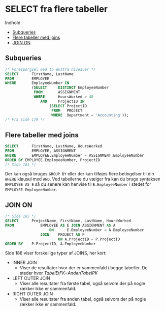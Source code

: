 # SELECT fra flere tabeller
Indhold
- [Subqueries](#subqueries)
- [Flere tabeller med joins](#flere-tabeller-med-joins)
- [JOIN ON](#join-on)

## Subqueries
```SQL
/* Forespørgsel med to ekstra niveauer */
SELECT		FirstName, LastName
FROM		EMPLOYEE
WHERE		EmployeeNumber IN
			(SELECT		DISTINCT EmployeeNumber
             FROM		ASSIGNMENT
             WHERE		HoursWorked > 40
             	AND		ProjectID IN
                	(SELECT ProjectID
                     FROM	PROJECT
                     WHERE	Department = 'Accounting'));
/* Fra side 179 */
```
## Flere tabeller med joins
```SQL
SELECT		FirstName, LastName, HoursWorked
FROM		EMPLOYEE, ASSIGNMENT
WHERE		EMPLOYEE.EmployeeNumber = ASSIGNMENT.EmployeeNumber
ORDER BY EMPLOYEE.EmployeeNumber, ProjectID
/* Side 181 */
```
Der kan også bruges ```GROUP BY``` eller der kan tilføjes flere betingelser til din ```WHERE``` klausul med ```AND```.
Ved tabellerne du vælger fra kan du bruge syntaksen ``` EMPLOYEE AS E ``` så du senere kan henvise til ```E.EmployeeNumber``` i stedet for ```EMPLOYEE.EmployeeNumber```.

## JOIN ON
```SQL
/* Side 185 */
SELECT		ProjectName, FirstName, LastName, HoursWorked
FROM			EMPLOYEE AS E JOIN ASSIGNMENT AS A
					ON		E.EmployeeNumber = A.EmployeeNumber
          		JOIN 	PROJECT AS P
              			ON A.ProjectID = P.ProjectID
ORDER BY	P.ProjectID, A.EmployeeNumber
```
Side 188 viser forskellige typer af JOINS, her kort:
- INNER JOIN
	-	Viser de resultater hvor der er sammenfald i begge tabeller. De steder hvor *TabelEtFK*=*AndenTabelPK*
- LEFT OUTER JOIN
	- Viser alle resultater fra første tabel, også selvom der på nogle rækker ikke er sammenfald.
- RIGHT OUTER JOIN
	- Viser alle resultater fra anden tabel, også selvom der på nogle rækker ikke er sammenfald.
